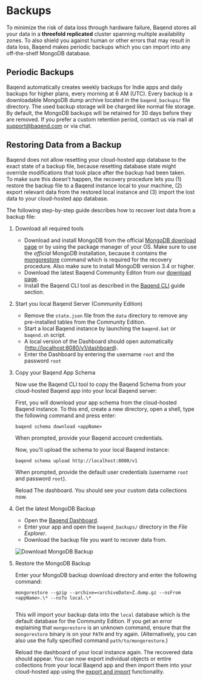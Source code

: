 # Backups

To minimize the risk of data loss through hardware failure, Baqend stores all your data in a **threefold replicated** cluster spanning multiple availability zones. To also shield you against human or other errors that may result in data loss, Baqend makes periodic backups which you can import into any off-the-shelf MongoDB database. 

## Periodic Backups 

Baqend automatically creates weekly backups for Indie apps and daily backups for higher plans, every morning at 6 AM (UTC). 
Every backup is a downloadable MongoDB dump archive located in the `baqend_backups/` file directory. 
The used backup storage will be charged like normal file storage. 
By default, the MongoDB backups will be retained for 30 days before they are removed. 
If you prefer a custom retention period, contact us via mail at [support@baqend.com](mailto:support@baqend.com) or via chat.

## Restoring Data from a Backup

Baqend does not allow resetting your cloud-hosted app database to the exact state of a backup file, because resetting database state might override modifications that took place after the backup had been taken.  
To make sure this doesn't happen, the recovery procedure lets you (1) restore the backup file to a Baqend instance local to your machine, (2) export relevant data from the restored local instance and (3) import the lost data to your cloud-hosted app database. 

The following step-by-step guide describes how to recover lost data from a backup file:

1. Download all required tools

    - Download and install MongoDB from the official [MongoDB download page](https://www.mongodb.com/download-center#community) 
      or by using the package manager of your OS. Make sure to use the *official* MongoDB installation, because it contains the [mongorestore](https://docs.mongodb.com/manual/reference/program/mongorestore/) 
      command which is required for the recovery procedure. Also make sure to install MongoDB version 3.4 or higher.
    - Download the latest Baqend Community Editon from our [download page](https://www.baqend.com/product.html#download).
    - Install the Baqend CLI tool as described in the [Baqend CLI](/topics/cli/) guide section.
    

2. Start you local Baqend Server (Community Edition)

    - Remove the `state.json` file from the `data` directory to remove any pre-installed tables from the Community Edition.
    - Start a local Baqend instance by launching the `baqend.bat` or `baqend.sh` script. 
    - A local version of the Dashboard should open automatically ([http://localhost:8080/v1/dashboard](http://localhost:8080/v1/dashboard)). 
    - Enter the Dashboard by entering the username `root` and the password `root`
    

3. Copy your Baqend App Schema 
    
    Now use the Baqend CLI tool to copy the Baqend Schema from your cloud-hosted Baqend app into your local Baqend server:
    
    First, you will download your app schema from the cloud-hosted Baqend instance. To this end, create a new directory, open a shell, type the following command and press enter: 
    <pre><code class="bash">baqend schema download &lt;appName&gt;</code></pre>
    
    When prompted, provide your Baqend account credentials. 
    
    Now, you'll upload the schema to your local Baqend instance:
    
    <pre><code class="bash">baqend schema upload http://localhost:8080/v1</code></pre>
    
    When prompted, provide the default user credentials (username `root` and password `root`).
    
    Reload The dashboard. You should see your custom data collections now.
    

4. Get the latest MongoDB Backup

    - Open the [Baqend Dashboard](https://dashboard.baqend.com/apps).
    - Enter your app and open the `baqend_backups/` directory in the *File Explorer*.
    - Download the backup file you want to recover data from.
    
    ![Download MongoDB Backup](download-backup.png)
    

5. Restore the MongoDB Backup

    Enter your MongoDB backup download directory and enter the following command:
    
    <pre><code class="bash">mongorestore --gzip --archive=&lt;archiveDate&gt;Z.dump.gz --nsFrom &lt;appName&gt;.\* --nsTo local.\*
    </code></pre>

    This will import your backup data into the `local` database which is the default database for the Community Edition.
    If you get an error explaining that `mongorestore` is an unknown command, ensure that the `mongorestore` binary is on your `PATH` and try again. (Alternatively, you can also use the fully specified command `path/to/mongorestore`.)
    
    Reload the dashboard of your local instance again. The recovered data should appear. 
    You can now export individual objects or entire collections from your local Baqend app and then import them into your cloud-hosted app using the [export and import](/topics/crud/#exporting-and-importing-tables) functionality.


